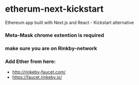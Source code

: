 # etherum-next-kickstart
Ethereum app built with Next.js and React - Kickstart alternative

### Meta-Mask chrome extention is required
### make sure you are on Rinkby-network

### Add Ether from here: 
* http://rinkeby-faucet.com/
* https://faucet.rinkeby.io/
